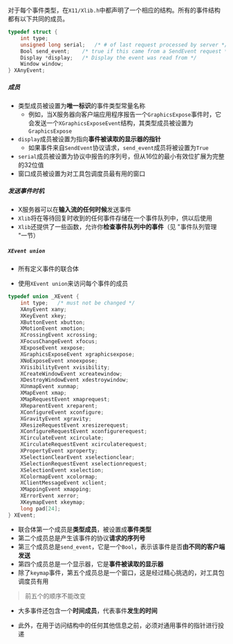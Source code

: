 对于每个事件类型，在`X11/Xlib.h`中都声明了一个相应的结构。所有的事件结构都有以下共同的成员。

```c
typedef struct {
	int type;
	unsigned long serial;	/* # of last request processed by server */
	Bool send_event;	/* true if this came from a SendEvent request */
	Display *display;	/* Display the event was read from */
	Window window;
} XAnyEvent;
```

##### 成员

* 类型成员被设置为**唯一标识**的事件类型常量名称
  * 例如，当X服务器向客户端应用程序报告一个`GraphicsExpose`事件时，它会发送一个`XGraphicsExposeEvent`结构，其类型成员被设置为`GraphicsExpose`
* `display`成员被设置为指向**事件被读取的显示器的指针**
  * 如果事件来自`SendEvent`协议请求，`send_event`成员将被设置为`True`
* `serial`成员被设置为协议中报告的序列号，但从16位的最小有效位扩展为完整的32位值
* 窗口成员被设置为对工具包调度员最有用的窗口

##### 发送事件时机

* X服务器可以在**输入流的任何时候**发送事件
* `Xlib`将在等待回复时收到的任何事件存储在一个事件队列中，供以后使用
* `Xlib`还提供了一些函数，允许你**检查事件队列中的事件**（见 "事件队列管理 "一节）

##### `XEvent union`

* 所有定义事件的联合体

* 使用`XEvent union`来访问每个事件的成员

```c
typedef union _XEvent {
	int type;	/* must not be changed */
	XAnyEvent xany;
	XKeyEvent xkey;
	XButtonEvent xbutton;
	XMotionEvent xmotion;
	XCrossingEvent xcrossing;
	XFocusChangeEvent xfocus;
	XExposeEvent xexpose;
	XGraphicsExposeEvent xgraphicsexpose;
	XNoExposeEvent xnoexpose;
	XVisibilityEvent xvisibility;
	XCreateWindowEvent xcreatewindow;
	XDestroyWindowEvent xdestroywindow;
	XUnmapEvent xunmap;
	XMapEvent xmap;
	XMapRequestEvent xmaprequest;
	XReparentEvent xreparent;
	XConfigureEvent xconfigure;
	XGravityEvent xgravity;
	XResizeRequestEvent xresizerequest;
	XConfigureRequestEvent xconfigurerequest;
	XCirculateEvent xcirculate;
	XCirculateRequestEvent xcirculaterequest;
	XPropertyEvent xproperty;
	XSelectionClearEvent xselectionclear;
	XSelectionRequestEvent xselectionrequest;
	XSelectionEvent xselection;
	XColormapEvent xcolormap;
	XClientMessageEvent xclient;
	XMappingEvent xmapping;
	XErrorEvent xerror;
	XKeymapEvent xkeymap;
	long pad[24];
} XEvent;
```

* 联合体第一个成员是**类型成员**，被设置成**事件类型**
* 第二个成员总是产生该事件的协议**请求的序列号**
* 第三个成员总是`send_event`，它是一个`Bool`，表示该事件是否**由不同的客户端发送**
* 第四个成员总是一个显示器，它是**事件被读取的显示器**
* 除了`keymap`事件，第五个成员总是一个窗口，这是经过精心挑选的，对工具包调度员有用

> 前五个的顺序不能改变

* 大多事件还包含一个**时间成员**，代表事件**发生的时间**

* 此外，在用于访问结构中的任何其他信息之前，必须对通用事件的指针进行投递

